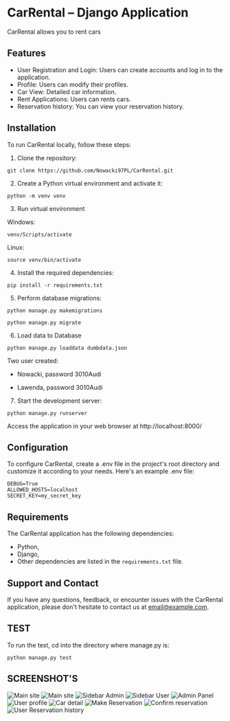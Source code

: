 # CarRental – Django Application

CarRental allows you to rent cars

## Features

- User Registration and Login: Users can create accounts and log in to the application.
- Profile: Users can modify their profiles.
- Car View: Detailed car information.
- Rent Applications: Users can rents cars.
- Reservation history: You can view your reservation history.

## Installation

To run CarRental locally, follow these steps:

1. Clone the repository:

```
git clone https://github.com/Nowacki97PL/CarRental.git
```

2. Create a Python virtual environment and activate it:

```
python -m venv venv
```

3. Run virtual environment

Windows:

```
venv/Scripts/activate
```

Linux:

```
source venv/bin/activate
```

4. Install the required dependencies:

```
pip install -r requirements.txt
```

5. Perform database migrations:

```
python manage.py makemigrations
```

```
python manage.py migrate
```

6. Load data to Database

```
python manage.py loaddata dumbdata.json
```

Two user created:

- Nowacki, password 3010Audi

- Lawenda, password 3010Audi

7. Start the development server:

```
python manage.py runserver
```

Access the application in your web browser at http://localhost:8000/

## Configuration

To configure CarRental, create a .env file in the project's root directory and customize it according to
your needs. Here's an example .env file:

```
DEBUG=True
ALLOWED_HOSTS=localhost
SECRET_KEY=my_secret_key
```

## Requirements

The CarRental application has the following dependencies:

- Python,
- Django,
- Other dependencies are listed in the `requirements.txt` file.

## Support and Contact

If you have any questions, feedback, or encounter issues with the CarRental application, please
don't hesitate to contact us at email@example.com.

## TEST

To run the test, cd into the directory where manage.py is:

```
python manage.py test
```

## SCREENSHOT'S

![Main site](Screenshots/main1.png)
![Main site](Screenshots/main2.png)
![Sidebar Admin](Screenshots/Sidebar.png)
![Sidebar User](Screenshots/SideBarUser.png)
![Admin Panel](Screenshots/Admin_Panel.png)
![User profile](Screenshots/user_profile.png)
![Car detail](Screenshots/car_detail.png)
![Make Reservation](Screenshots/Reservation_Car.png)
![Confirm reservation](Screenshots/confirm_reser.png)
![User Reservation history](Screenshots/Reservation.png)



